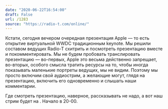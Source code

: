 ```yaml
---
date: "2020-06-22T16:54:00"
draft: False
url: /1283
source: "https://radio-t.com/online/"
---
```


Кстати, сегодня вечером очередная презентация Apple — то есть открытие виртуальной WWDC традиционным keynote. Мы решили составом ведущих Radio-T схитрить и посмотреть презентацию вместе и покомментировать. Мы не будем пробовать транслировать презентацию — во-первых, Apple это весьма действенно запрещает, во-вторых, особого смысла тратить ресурсы на то, чтобы иногда показывать маленькие портреты ведущих, мы не видим. Поэтому мы просто включим свой аудиострим, а желающие могут, глядя на презентацию, включить его одновременно и слышать наши комментарии.

Где смотреть презентацию, наверное, рассказывать не надо, а вот наш стрим будет на . Начало в 20-00.
